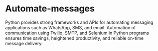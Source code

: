 # Automate-messages
 Python provides strong frameworks and APIs for automating messaging applications such as WhatsApp, SMS, and email. Automation of communication using Twilio, SMTP, and Selenium in Python programs ensures time savings, heightened productivity, and reliable on-time message delivery.
